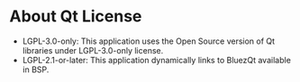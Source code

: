 # About Qt License

* LGPL-3.0-only: This application uses the Open Source version of Qt libraries under LGPL-3.0-only license.
* LGPL-2.1-or-later: This application dynamically links to BluezQt available in BSP. 
